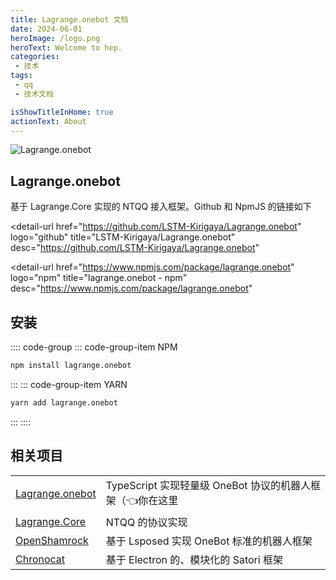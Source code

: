 ```yaml
---
title: Lagrange.onebot 文档
date: 2024-06-01
heroImage: /logo.png
heroText: Welcome to hep.
categories:
 - 技术
tags:
 - qq
 - 技术文档

isShowTitleInHome: true
actionText: About
---
```



![Lagrange.onebot](https://socialify.git.ci/LSTM-Kirigaya/Lagrange.onebot/image?description=1&font=Jost&forks=1&issues=1&language=1&logo=https%3A%2F%2Fpicx.zhimg.com%2F80%2Fv2-bdae55043d61d7bcfeeabead6e953959_1440w.jpeg%3Fsource%3Dd16d100b&name=1&pattern=Circuit%20Board&pulls=1&stargazers=1&theme=Light)

## Lagrange.onebot

基于 Lagrange.Core 实现的 NTQQ 接入框架。Github 和 NpmJS 的链接如下

<detail-url
    href="https://github.com/LSTM-Kirigaya/Lagrange.onebot"
    logo="github"
    title="LSTM-Kirigaya/Lagrange.onebot"
    desc="https://github.com/LSTM-Kirigaya/Lagrange.onebot"
></detail-url>

<detail-url
    href="https://www.npmjs.com/package/lagrange.onebot"
    logo="npm"
    title="lagrange.onebot - npm"
    desc="https://www.npmjs.com/package/lagrange.onebot"
></detail-url>

## 安装

:::: code-group
::: code-group-item NPM
```bash
npm install lagrange.onebot
```
:::
::: code-group-item YARN
```bash
yarn add lagrange.onebot
```
:::
::::



## 相关项目

<table>
<tr>
  <td><a href="https://github.com/LSTM-Kirigaya/Lagrange.onebot">Lagrange.onebot</a></td>
  <td> TypeScript 实现轻量级 OneBot 协议的机器人框架（👈你在这里</td>
</tr>
<tr>
  <td><a href="https://github.com/LagrangeDev/Lagrange.Core">Lagrange.Core</a></td>
  <td>NTQQ 的协议实现</td>
</tr>
<tr>
  <td><a href="https://github.com/whitechi73/OpenShamrock">OpenShamrock</a></td>
  <td>基于 Lsposed 实现 OneBot 标准的机器人框架</td>
</tr>
<tr>
  <td><a href="https://github.com/chrononeko/chronocat">Chronocat</a></td>
  <td>基于 Electron 的、模块化的 Satori 框架</td>
</tr>
</table>